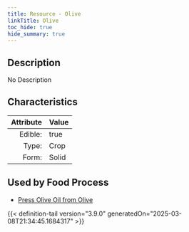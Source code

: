 ```yaml
---
title: Resource - Olive
linkTitle: Olive
toc_hide: true
hide_summary: true
---
```

<!-- This is generated by the MarsSim HelpGenertor, do not edit. -->

## Description
No Description

## Characteristics

| Attribute      | Value |
|--------:|:------|
|Edible:|true|
|Type:|Crop|
|Form:|Solid|
 



    
## Used by Food Process

- [Press Olive Oil from Olive](/docs/definitions/food/press-olive-oil-from-olive)



{{< definition-tail version="3.9.0" generatedOn="2025-03-08T21:34:45.1684317" >}}


